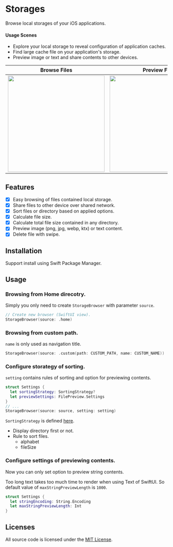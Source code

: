# Storages
Browse local storages of your iOS applications.

#### Usage Scenes

- Explore your local storage to reveal configuration of application caches.
- Find large cache file on your application's storage.
- Preview image or text and share contents to other devices.

| Browse Files | Preview File | Share File | Delete File |
|:---:|:---:|:---:|:---:|
| <kbd><img src="https://user-images.githubusercontent.com/5572875/195058722-e247da04-c76e-428e-887e-6212c7bc9613.PNG" width="300"></kbd> | <kbd><img src="https://user-images.githubusercontent.com/5572875/195058812-87cbc736-8a48-44c1-a53a-ff5a17029b60.PNG" width="300"></kbd> | <kbd><img src="https://user-images.githubusercontent.com/5572875/195058873-d68f7d85-d12c-4778-8745-3525d8d5d0aa.PNG" width="300"></kbd> | <kbd><img src="https://user-images.githubusercontent.com/5572875/195058883-274d1b05-f57f-4d94-a9b2-62180ae121ab.PNG" width="300"></kbd> |

## Features

- [x] Easy browsing of files contained local storage.
- [x] Share files to other device over shared network.
- [x] Sort files or directory based on applied options.
- [x] Calculate file size.
- [x] Calculate total file size contained in any directory.
- [x] Preview image (png, jpg, webp, ktx) or text content.
- [x] Delete file with swipe.

## Installation

Support install using Swift Package Manager.

## Usage

### Browsing from Home direcotry.

Simply you only need to create `StorageBrowser` with parameter `source`. 

```swift
// Create new browser (SwiftUI view).
StorageBrowser(source: .home)
```

### Browsing from custom path.

`name` is only used as navigation title. 

```swift
StorageBrowser(source: .custom(path: CUSTOM_PATH, name: CUSTOM_NAME))
```

### Configure storategy of sorting.

`setting` contains rules of sorting and option for previewing contents.

```swift
struct Settings {
  let sortingStrategy: SortingStrategy?
  let previewSettings: FilePreview.Settings
}
// ...
StorageBrowser(source: source, setting: setting)
```

`SortingStrategy` is defined [here](https://github.com/naru-jpn/Storages/blob/main/Sources/Storages/UI/SortingStrategy.swift).

- Display directory first or not.
- Rule to sort files.
   - alphabet
   - fileSize

### Configure settings of previewing contents.

Now you can only set option to preview string contents.

Too long text takes too much time to render when using Text of SwiftUI. So default value of `maxStringPreviewLength` is `1000`.

```swift
struct Settings {
  let stringEncoding: String.Encoding
  let maxStringPreviewLength: Int
}
```

## Licenses

All source code is licensed under the [MIT License](./LICENSE).
